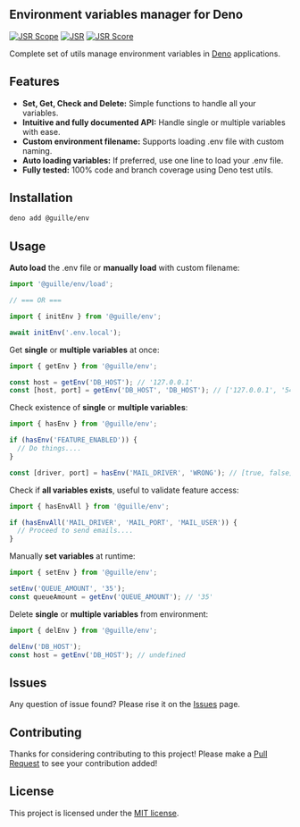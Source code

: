 ## Environment variables manager for Deno

[![JSR Scope](https://jsr.io/badges/@guille)](https://jsr.io/@guille)
[![JSR](https://jsr.io/badges/@guille/env)](https://jsr.io/@guille/env)
[![JSR Score](https://jsr.io/badges/@guille/env/score)](https://jsr.io/@guille/env/score)

Complete set of utils manage environment variables in [Deno](https://deno.com/) applications.

## Features

- **Set, Get, Check and Delete:** Simple functions to handle all your variables.
- **Intuitive and fully documented API:** Handle single or multiple variables with ease.
- **Custom environment filename:** Supports loading .env file with custom naming.
- **Auto loading variables:** If preferred, use one line to load your .env file.
- **Fully tested:** 100% code and branch coverage using Deno test utils.

## Installation

```bash
deno add @guille/env
```

## Usage

**Auto load** the .env file or **manually load** with custom filename:

```js
import '@guille/env/load';

// === OR ===

import { initEnv } from '@guille/env';

await initEnv('.env.local');
```

Get **single** or **multiple variables** at once:

```js
import { getEnv } from '@guille/env';

const host = getEnv('DB_HOST'); // '127.0.0.1'
const [host, port] = getEnv('DB_HOST', 'DB_HOST'); // ['127.0.0.1', '5432']
```

Check existence of **single** or **multiple variables**:

```js
import { hasEnv } from '@guille/env';

if (hasEnv('FEATURE_ENABLED')) {
  // Do things....
}

const [driver, port] = hasEnv('MAIL_DRIVER', 'WRONG'); // [true, false]
```

Check if **all variables exists**, useful to validate feature access:

```js
import { hasEnvAll } from '@guille/env';

if (hasEnvAll('MAIL_DRIVER', 'MAIL_PORT', 'MAIL_USER')) {
  // Proceed to send emails....
}
```

Manually **set variables** at runtime:

```js
import { setEnv } from '@guille/env';

setEnv('QUEUE_AMOUNT', '35');
const queueAmount = getEnv('QUEUE_AMOUNT'); // '35'
```

Delete **single** or **multiple variables** from environment:

```js
import { delEnv } from '@guille/env';

delEnv('DB_HOST');
const host = getEnv('DB_HOST'); // undefined
```

## Issues

Any question of issue found? Please rise it on the [Issues](https://github.com/guilledll/env/issues)
page.

## Contributing

Thanks for considering contributing to this project! Please make a
[Pull Request](https://github.com/guilledll/env/pulls) to see your contribution added!

## License

This project is licensed under the [MIT license](LICENSE).
